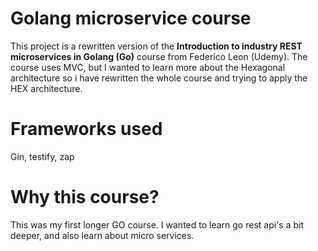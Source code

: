 # Golang microservice course

This project is a rewritten version of the  **Introduction to industry REST microservices in Golang (Go)** course from Federico Leon (Udemy). The course uses MVC, but I wanted to learn more about the Hexagonal architecture so i have rewritten the whole course and trying to apply the HEX architecture.


# Frameworks used

Gin, testify, zap

# Why this course?

This was my first longer GO course. I wanted to learn go rest api's a bit deeper, and also learn about micro services.
